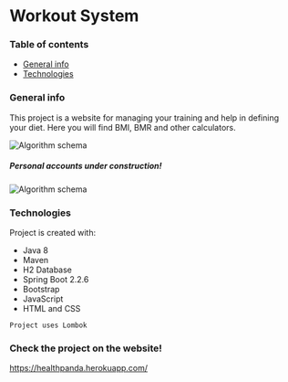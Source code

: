 # Workout System
### Table of contents
* [General info](#general-info)
* [Technologies](#technologies)

### General info
This project is a website for managing your training and help in defining your diet.
Here you will find BMI, BMR and other calculators.

![Algorithm schema](https://i.imgur.com/ovERztM.jpg)

##### Personal accounts under construction!
	
  ![Algorithm schema](https://i.imgur.com/gDyPRfJ.jpg)
  
### Technologies
Project is created with:
* Java 8
* Maven
* H2 Database
* Spring Boot 2.2.6
* Bootstrap
* JavaScript
* HTML and CSS

```
Project uses Lombok
```

### Check the project on the website!
https://healthpanda.herokuapp.com/

